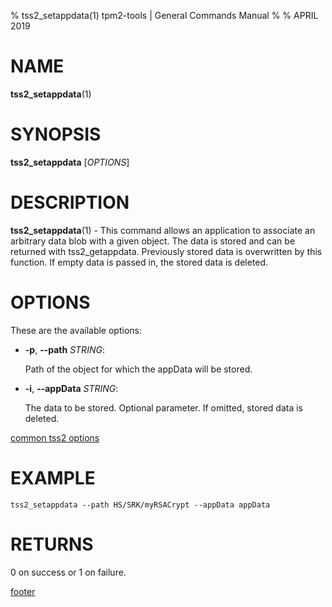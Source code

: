% tss2_setappdata(1) tpm2-tools | General Commands Manual
%
% APRIL 2019

# NAME

**tss2_setappdata**(1)

# SYNOPSIS

**tss2_setappdata** [*OPTIONS*]

# DESCRIPTION

**tss2_setappdata**(1) - This command allows an application to associate an arbitrary data blob with a given object. The data is stored and can be returned with tss2_getappdata. Previously stored data is overwritten by this function. If empty data is passed in, the stored data is deleted.

# OPTIONS

These are the available options:

  * **-p**, **\--path** _STRING_:

    Path of the object for which the appData will be stored.

  * **-i**, **\--appData** _STRING_:

    The data to be stored. Optional parameter. If omitted, stored data is deleted.

[common tss2 options](common/tss2-options.md)

# EXAMPLE

```
tss2_setappdata --path HS/SRK/myRSACrypt --appData appData
```

# RETURNS

0 on success or 1 on failure.

[footer](common/footer.md)
